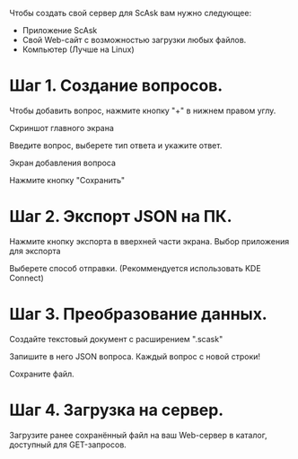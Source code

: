 Чтобы создать свой сервер для ScAsk вам нужно следующее:

* Приложение ScAsk
* Свой Web-сайт с возможностью загрузки любых файлов.
* Компьютер (Лучше на Linux)

# Шаг 1. Создание вопросов.

Чтобы добавить вопрос, нажмите кнопку "+" в нижнем правом углу.

Скриншот главного экрана

 

Введите вопрос, выберете тип ответа и укажите ответ.

Экран добавления вопроса

 

Нажмите кнопку "Сохранить"

# Шаг 2. Экспорт JSON на ПК.

Нажмите кнопку экспорта в вверхней части экрана.
Выбор приложения для экспорта

Выберете способ отправки. (Рекоммендуется использовать KDE Connect)

# Шаг 3. Преобразование данных.

Создайте текстовый документ с расширением ".scask"

Запишите в него JSON вопроса. Каждый вопрос с новой строки!

Сохраните файл.

# Шаг 4. Загрузка на сервер.

Загрузите ранее сохранённый файл на ваш Web-сервер в каталог, доступный для GET-запросов.
